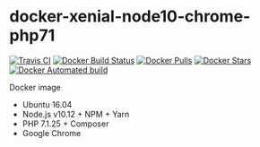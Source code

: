 # docker-xenial-node10-chrome-php71 

[![Travis CI](https://api.travis-ci.org/vintagesucks/docker-xenial-node10-chrome-php71.svg?branch=master)](https://travis-ci.org/vintagesucks/docker-xenial-node10-chrome-php71) [![Docker Build Status](https://img.shields.io/docker/build/vintagesucks/docker-xenial-node10-chrome-php71.svg)](https://hub.docker.com/r/vintagesucks/docker-xenial-node10-chrome-php71/) [![Docker Pulls](https://img.shields.io/docker/pulls/vintagesucks/docker-xenial-node10-chrome-php71.svg)](https://hub.docker.com/r/vintagesucks/docker-xenial-node10-chrome-php71/) [![Docker Stars](https://img.shields.io/docker/stars/vintagesucks/docker-xenial-node10-chrome-php71.svg)](https://hub.docker.com/r/vintagesucks/docker-xenial-node10-chrome-php71/) [![Docker Automated build](https://img.shields.io/docker/automated/vintagesucks/docker-xenial-node10-chrome-php71.svg)](https://hub.docker.com/r/vintagesucks/docker-xenial-node10-chrome-php71/)

Docker image
* Ubuntu 16.04
* Node.js v10.12 + NPM + Yarn
* PHP 7.1.25 + Composer
* Google Chrome
